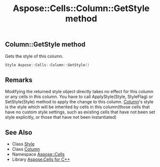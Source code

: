 ﻿---
title: Aspose::Cells::Column::GetStyle method
linktitle: GetStyle
second_title: Aspose.Cells for C++ API Reference
description: 'Aspose::Cells::Column::GetStyle method. Gets the style of this column in C++.'
type: docs
weight: 1500
url: /cpp/aspose.cells/column/getstyle/
---
## Column::GetStyle method


Gets the style of this column.

```cpp
Style Aspose::Cells::Column::GetStyle()
```

## Remarks


Modifying the returned style object directly takes no effect for this column or any cells in this column. You have to call ApplyStyle(Style, StyleFlag) or SetStyle(Style) method to apply the change to this column.
[Column](../)'s style is the style which will be inherited by cells in this column(those cells that have no custom style settings,
such as existing cells that have not been set style explicitly, or those that have not been instantiated) 
## See Also

* Class [Style](../../style/)
* Class [Column](../)
* Namespace [Aspose::Cells](../../)
* Library [Aspose.Cells for C++](../../../)
